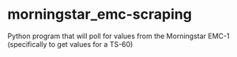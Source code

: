 # morningstar_emc-scraping
Python program that will poll for values from the Morningstar EMC-1 (specifically to get values for a TS-60)
